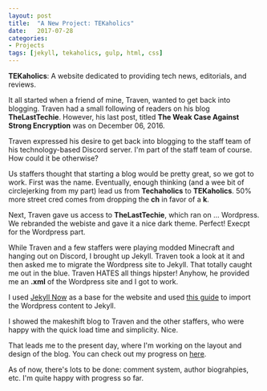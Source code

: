 ```yaml
---
layout: post
title:  "A New Project: TEKaholics"
date:   2017-07-28
categories:
- Projects
tags: [jekyll, tekaholics, gulp, html, css]
---
```


**TEKaholics**: A website dedicated to providing tech news, editorials, and reviews.

It all started when a friend of mine, Traven, wanted to get back into blogging.
Traven had a small following of readers on his blog **TheLastTechie**. However,
his last post, titled **The Weak Case Against Strong Encryption** was on December 06, 2016.

Traven expressed his desire to get back into blogging to the staff team of his
technology-based Discord server. I'm part of the staff team of course. How could
it be otherwise?

Us staffers thought that starting a blog would be pretty great, so we got to work.
First was the name. Eventually, enough thinking (and a wee bit of circlejerking from
my part) lead us from **Techaholics** to **TEKaholics**. 50% more street cred comes
from dropping the **ch** in favor of a **k**.

Next, Traven gave us access to **TheLastTechie**, which ran on ... Wordpress. We
rebranded the webiste and gave it a nice dark theme. Perfect! Execpt for the
Wordpress part.

While Traven and a few staffers were playing modded Minecraft and hanging out
on Discord, I brought up Jekyll. Traven took a look at it and then asked me to
migrate the Wordpress site to Jekyll. That totally caught me out in the blue.
Traven HATES all things hipster! Anyhow, he provided me an **.xml** of the Wordpress
site and I got to work.

I used [Jekyll Now](http://www.jekyllnow.com/) as a base for the website
and used [this guide](http://import.jekyllrb.com/docs/wordpressdotcom/) to
import the Wordpress content to Jekyll.

I showed the makeshift blog to Traven and the other staffers, who were
happy with the quick load time and simplicity. Nice.

That leads me to the present day, where I'm working on the layout and design
of the blog. You can check out my progress on [here](https://tekaholics.github.io/).

As of now, there's lots to be done: comment system, author biograhpies, etc.
I'm quite happy with progress so far.

